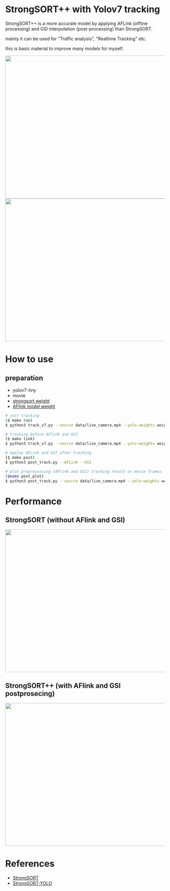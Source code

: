 # StrongSORT++ with Yolov7 tracking

StrongSORT++ is a more accurate model by applying AFLink (offline processing) and GSI interpolation (post-processing) than StrongSORT.

mainly it can be used for "Traffic analysis", "Realtime Tracking" etc.

this is basic material to improve many models for myself.

<img src="https://user-images.githubusercontent.com/48679574/223445547-c6e5e72c-c28d-459f-93dc-ab9bcff0c3d8.png" width="800" height="450"/>

<img src="https://user-images.githubusercontent.com/48679574/223445558-c828c1a0-40e4-42f7-9a49-92d60452eaac.png" width="800" height="450"/>


# How to use

## preparation
- yolov7-tiny
- movie
- [strongsort weight](https://drive.google.com/file/d/1hF2_0cqWwAY0mf2SvAMNcFVdYrcIHDIj/view?usp=sharing)
- [AFlink model weight](https://drive.google.com/file/d/1qHoq33a6Ub4yDQrNJ4gTFmyqhyAYLOZg/view?usp=sharing)

```bash
# just tracking 
($ make run)
$ python3 track_v7.py --source data/live_camera.mp4 --yolo-weights weights/yolov7-tiny.pt --save-txt --count --show-vid --draw

# tracking before AFlink and GSI
($ make link)
$ python3 track_v7.py --source data/live_camera.mp4 --yolo-weights weights/yolov7-tiny.pt --save-txt --count --show-vid --draw --post

# applay AFLink and GSI after tracking
($ make post)
$ python3 post_track.py --AFLink --GSI

# plot preprocessing (AFlink and GSI) tracking result on movie frames
($make post_plot)
$ python3 post_track.py --source data/live_camera.mp4 --yolo-weights weights/yolov7-tiny.pt --show-vid --draw --post_plot
```


# Performance

## StrongSORT (without AFlink and GSI)

<img src="https://user-images.githubusercontent.com/48679574/223443273-ec6b5737-e5e0-44e6-bc1b-52d0bc6e28d7.jpg" width="600" height="450"/>

## StrongSORT++ (with AFlink and GSI postprosecing)

<img src="https://user-images.githubusercontent.com/48679574/223443233-e1d41f0f-a094-4d70-b70e-ed891991a986.jpg" width="600" height="450"/>


# References
- [StrongSORT](https://github.com/dyhBUPT/StrongSORT)
- [StrongSORT-YOLO](https://github.com/bharath5673/StrongSORT-YOLO)

